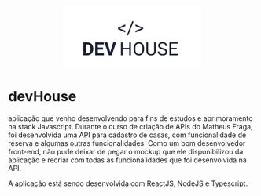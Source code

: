 <h1 align="center">
  <img src="https://github.com/viniciusbls9/devHouse/blob/master/frontend/git/dev.png" />
</h1>

# devHouse
aplicação que venho desenvolvendo para fins de estudos e aprimoramento na stack Javascript.
Durante o curso de criação de APIs do Matheus Fraga, foi desenvolvida uma API para cadastro de casas, com funcionalidade de reserva e algumas outras funcionalidades.
Como um bom desenvolvedor front-end, não pude deixar de pegar o mockup que ele disponibilizou da aplicação e recriar com todas as funcionalidades que foi desenvolvida na API.

A aplicação está sendo desenvolvida com ReactJS, NodeJS e Typescript.
